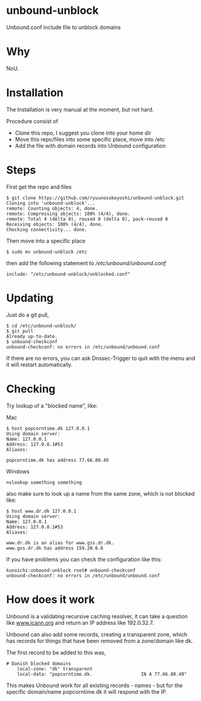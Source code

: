 # unbound-unblock
Unbound.conf include file to unblock domains

# Why

NoU.


# Installation

The Installation is very manual at the moment, but not hard.

Procedure consist of
* Clone this repo, I suggest you clone into your home dir
* Move this repo/files into some specific place, move into /etc
* Add the file with domain records into Unbound configuration

# Steps

First get the repo and files

```
$ git clone https://github.com/ryuunosukeyoshi/unbound-unblock.git
Cloning into 'unbound-unblock'...
remote: Counting objects: 4, done.
remote: Compressing objects: 100% (4/4), done.
remote: Total 4 (delta 0), reused 0 (delta 0), pack-reused 0
Receiving objects: 100% (4/4), done.
Checking connectivity... done.
```

Then move into a specific place
```
$ sudo mv unbound-unblock /etc
```

then add the following statement to */etc/unbound/unbound.conf*
```
include: "/etc/unbound-unblock/unblocked.conf"
```

# Updating

Just do a git pull,
```
$ cd /etc/unbound-unblock/
$ git pull
Already up-to-date.
$ unbound-checkconf
unbound-checkconf: no errors in /etc/unbound/unbound.conf
```

If there are no errors, you can ask Dnssec-Trigger to quit with the menu
and it will restart automatically.

# Checking

Try lookup of a "blocked name", like:

Mac
```
$ host popcorntime.dk 127.0.0.1
Using domain server:
Name: 127.0.0.1
Address: 127.0.0.1#53
Aliases:

popcorntime.dk has address 77.66.80.49
```

Windows
```
nslookup something something
```

also make sure to look up a name from the same zone, which is not blocked like:
```
$ host www.dr.dk 127.0.0.1
Using domain server:
Name: 127.0.0.1
Address: 127.0.0.1#53
Aliases:

www.dr.dk is an alias for www.gss.dr.dk.
www.gss.dr.dk has address 159.20.6.6
```
If you have problems you can check the configuration like this:
```
kunoichi:unbound-unblock root# unbound-checkconf
unbound-checkconf: no errors in /etc/unbound/unbound.conf
```

# How does it work

Unbound is a validating recursive caching resolver, it can take a question
like www.icann.org and return an IP address like 192.0.32.7.

Unbound can also add some records, creating a transparent zone, which
has records for things that have been removed from a zone/domain like dk.

The first record to be added to this was,

```
# Danish blocked domains
    local-zone: "dk" transparent
    local-data: "popcorntime.dk.                  IN A 77.66.80.49"
```

This makes Unbound work for all existing records - names - but for the specific
domain/name popcorntime.dk it will respond with the IP.
